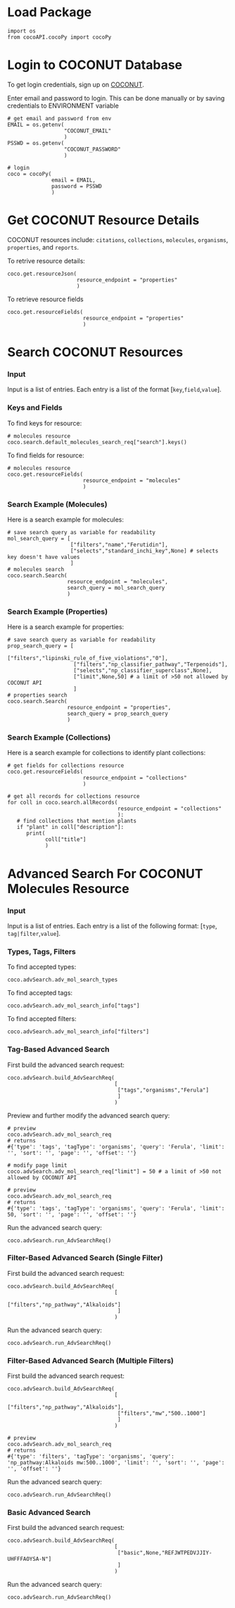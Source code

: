 # Load Package
```
import os
from cocoAPI.cocoPy import cocoPy
```

# Login to COCONUT Database
To get login credentials, sign up on [COCONUT](https://coconut.naturalproducts.net/login).


Enter email and password to login. This can be done manually or by saving credentials to ENVIRONMENT variable
```
# get email and password from env 
EMAIL = os.getenv(
                  "COCONUT_EMAIL"
                  )
PSSWD = os.getenv(
                  "COCONUT_PASSWORD"
                  )

# login
coco = cocoPy(
              email = EMAIL,
              password = PSSWD
              )
```


# Get COCONUT Resource Details
COCONUT resources include: `citations`, `collections`, `molecules`, `organisms`, `properties`, and `reports`.

To retrive resource details:
```
coco.get.resourceJson(
                      resource_endpoint = "properties"
                      )
```

To retrieve resource fields
```
coco.get.resourceFields(
                        resource_endpoint = "properties"
                        )
```


# Search COCONUT Resources
### Input
Input is a list of entries. Each entry is a list of the format [`key`,`field`,`value`].

### Keys and Fields
To find keys for resource:
```
# molecules resource
coco.search.default_molecules_search_req["search"].keys()
```

To find fields for resource:
```
# molecules resource
coco.get.resourceFields(
                        resource_endpoint = "molecules"
                        )
```

### Search Example (Molecules)
Here is a search example for molecules:
```
# save search query as variable for readability
mol_search_query = [
                    ["filters","name","Ferutidin"],
                    ["selects","standard_inchi_key",None] # selects key doesn't have values
                    ]
# molecules search
coco.search.Search(
                   resource_endpoint = "molecules",
                   search_query = mol_search_query
                   )
```

### Search Example (Properties)
Here is a search example for properties:
```
# save search query as variable for readability
prop_search_query = [
                     ["filters","lipinski_rule_of_five_violations","0"],
                     ["filters","np_classifier_pathway","Terpenoids"],
                     ["selects","np_classifier_superclass",None],
                     ["limit",None,50] # a limit of >50 not allowed by COCONUT API
                     ]
# properties search
coco.search.Search(
                   resource_endpoint = "properties",
                   search_query = prop_search_query
                   )
```

### Search Example (Collections)
Here is a search example for collections to identify plant collections:
```
# get fields for collections resource
coco.get.resourceFields(
                        resource_endpoint = "collections"
                        )

# get all records for collections resource
for coll in coco.search.allRecords(
                                   resource_endpoint = "collections"
                                   ):
   # find collections that mention plants
   if "plant" in coll["description"]:
      print(
            coll["title"]
            )
```

# Advanced Search For COCONUT Molecules Resource
### Input
Input is a list of entries. Each entry is a list of the following format: [`type`, `tag|filter`,`value`].

### Types, Tags, Filters
To find accepted types:
```
coco.advSearch.adv_mol_search_types
```
To find accepted tags:
```
coco.advSearch.adv_mol_search_info["tags"]
```
To find accepted filters:
```
coco.advSearch.adv_mol_search_info["filters"]
```

### Tag-Based Advanced Search
First build the advanced search request:
```
coco.advSearch.build_AdvSearchReq(
                                  [
                                   ["tags","organisms","Ferula"]
                                   ]
                                  )
```

Preview and further modify the advanced search query:
```
# preview
coco.advSearch.adv_mol_search_req
# returns
#{'type': 'tags', 'tagType': 'organisms', 'query': 'Ferula', 'limit': '', 'sort': '', 'page': '', 'offset': ''}

# modify page limit
coco.advSearch.adv_mol_search_req["limit"] = 50 # a limit of >50 not allowed by COCONUT API

# preview
coco.advSearch.adv_mol_search_req
# returns 
#{'type': 'tags', 'tagType': 'organisms', 'query': 'Ferula', 'limit': 50, 'sort': '', 'page': '', 'offset': ''}
```

Run the advanced search query:
```
coco.advSearch.run_AdvSearchReq()
```

### Filter-Based Advanced Search (Single Filter)
First build the advanced search request:
```
coco.advSearch.build_AdvSearchReq(
                                  [
                                   ["filters","np_pathway","Alkaloids"]
                                   ]
                                  )
```

Run the advanced search query:
```
coco.advSearch.run_AdvSearchReq()
```

### Filter-Based Advanced Search (Multiple Filters)
First build the advanced search request:
```
coco.advSearch.build_AdvSearchReq(
                                  [
                                   ["filters","np_pathway","Alkaloids"],
                                   ["filters","mw","500..1000"]
                                   ]
                                  )

# preview
coco.advSearch.adv_mol_search_req
# returns
#{'type': 'filters', 'tagType': 'organisms', 'query': 'np_pathway:Alkaloids mw:500..1000', 'limit': '', 'sort': '', 'page': '', 'offset': ''}
```

Run the advanced search query:
```
coco.advSearch.run_AdvSearchReq()
```

### Basic Advanced Search
First build the advanced search request:
```
coco.advSearch.build_AdvSearchReq(
                                  [
                                   ["basic",None,"REFJWTPEDVJJIY-UHFFFAOYSA-N"]
                                   ]
                                  )
```

Run the advanced search query:
```
coco.advSearch.run_AdvSearchReq()
```
